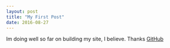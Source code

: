 ```yaml
---
layout: post
title: "My First Post"
date: 2016-08-27
---
```


Im doing well so far on building my site, I believe. Thanks [GitHub](github.com)
